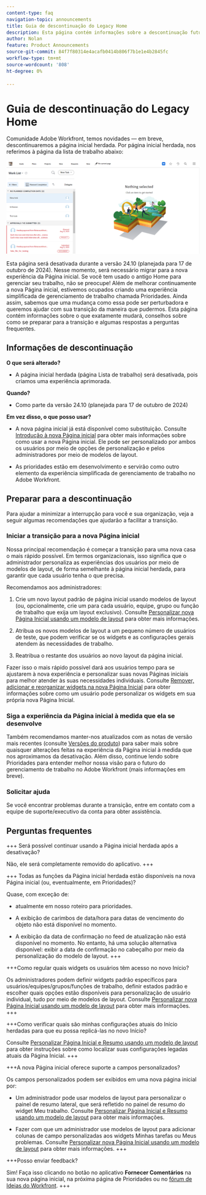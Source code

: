 ```yaml
---
content-type: faq
navigation-topic: announcements
title: Guia de descontinuação do Legacy Home
description: Esta página contém informações sobre a descontinuação futura da Página inicial herdada.
author: Nolan
feature: Product Announcements
source-git-commit: 84f7f80314e4acafb0414b806f7b1e1e4b2845fc
workflow-type: tm+mt
source-wordcount: '808'
ht-degree: 0%

---
```


# Guia de descontinuação do Legacy Home

Comunidade Adobe Workfront, temos novidades — em breve, descontinuaremos a página inicial herdada. Por página inicial herdada, nos referimos à página da lista de trabalho abaixo:

![](assets/legacy-home-worklist-view.png)

Esta página será desativada durante a versão 24.10 (planejada para 17 de outubro de 2024). Nesse momento, será necessário migrar para a nova experiência da Página inicial. Se você tem usado o antigo Home para gerenciar seu trabalho, não se preocupe! Além de melhorar continuamente a nova Página inicial, estivemos ocupados criando uma experiência simplificada de gerenciamento de trabalho chamada Prioridades.
Ainda assim, sabemos que uma mudança como essa pode ser perturbadora e queremos ajudar com sua transição da maneira que pudermos. Esta página contém informações sobre o que exatamente mudará, conselhos sobre como se preparar para a transição e algumas respostas a perguntas frequentes.

## Informações de descontinuação

**O que será alterado?**

* A página inicial herdada (página Lista de trabalho) será desativada, pois criamos uma experiência aprimorada.

**Quando?**

* Como parte da versão 24.10 (planejada para 17 de outubro de 2024)

**Em vez disso, o que posso usar?**

* A nova página inicial já está disponível como substituição. Consulte [Introdução à nova Página inicial](/help/quicksilver/workfront-basics/using-home/new-home/get-started-with-new-home.md) para obter mais informações sobre como usar a nova Página inicial. Ele pode ser personalizado por ambos os usuários por meio de opções de personalização e pelos administradores por meio de modelos de layout.

* As prioridades estão em desenvolvimento e servirão como outro elemento da experiência simplificada de gerenciamento de trabalho no Adobe Workfront.

## Preparar para a descontinuação

Para ajudar a minimizar a interrupção para você e sua organização, veja a seguir algumas recomendações que ajudarão a facilitar a transição.

### Iniciar a transição para a nova Página inicial

Nossa principal recomendação é começar a transição para uma nova casa o mais rápido possível. Em termos organizacionais, isso significa que o administrador personaliza as experiências dos usuários por meio de modelos de layout, de forma semelhante à página inicial herdada, para garantir que cada usuário tenha o que precisa.

Recomendamos aos administradores:

1. Crie um novo layout padrão de página inicial usando modelos de layout (ou, opcionalmente, crie um para cada usuário, equipe, grupo ou função de trabalho que exija um layout exclusivo). Consulte [Personalizar nova Página Inicial usando um modelo de layout](/help/quicksilver/administration-and-setup/customize-workfront/use-layout-templates/customize-new-home-layout-template.md) para obter mais informações.

1. Atribua os novos modelos de layout a um pequeno número de usuários de teste, que podem verificar se os widgets e as configurações gerais atendem às necessidades de trabalho.

1. Reatribua o restante dos usuários ao novo layout da página inicial.

Fazer isso o mais rápido possível dará aos usuários tempo para se ajustarem à nova experiência e personalizar suas novas Páginas iniciais para melhor atender às suas necessidades individuais. Consulte [Remover, adicionar e reorganizar widgets na nova Página Inicial](/help/quicksilver/workfront-basics/using-home/new-home/add-edit-remove-widgets-in-new-home.md) para obter informações sobre como um usuário pode personalizar os widgets em sua própria nova Página Inicial.

### Siga a experiência da Página inicial à medida que ela se desenvolve

Também recomendamos manter-nos atualizados com as notas de versão mais recentes (consulte [Versões do produto](/help/quicksilver/product-announcements/product-releases/product-releases.md)) para saber mais sobre quaisquer alterações feitas na experiência da Página inicial à medida que nos aproximamos da desativação. Além disso, continue lendo sobre Prioridades para entender melhor nossa visão para o futuro do gerenciamento de trabalho no Adobe Workfront (mais informações em breve).

### Solicitar ajuda

Se você encontrar problemas durante a transição, entre em contato com a equipe de suporte/executivo da conta para obter assistência.

## Perguntas frequentes

+++ Será possível continuar usando a Página inicial herdada após a desativação?

Não, ele será completamente removido do aplicativo.
+++

+++ Todas as funções da Página inicial herdada estão disponíveis na nova Página inicial (ou, eventualmente, em Prioridades)?

Quase, com exceção de:

* atualmente em nosso roteiro para prioridades.

* A exibição de carimbos de data/hora para datas de vencimento do objeto não está disponível no momento.

* A exibição da data de confirmação no feed de atualização não está disponível no momento. No entanto, há uma solução alternativa disponível: exibir a data de confirmação no cabeçalho por meio da personalização do modelo de layout.
+++

+++Como regular quais widgets os usuários têm acesso no novo Início?

Os administradores podem definir widgets padrão específicos para usuários/equipes/grupos/funções de trabalho, definir estados padrão e escolher quais opções estão disponíveis para personalização de usuário individual, tudo por meio de modelos de layout. Consulte [Personalizar nova Página Inicial usando um modelo de layout](/help/quicksilver/administration-and-setup/customize-workfront/use-layout-templates/customize-new-home-layout-template.md) para obter mais informações.
+++

+++Como verificar quais são minhas configurações atuais do Início herdadas para que eu possa replicá-las no novo Início?

Consulte [Personalizar Página Inicial e Resumo usando um modelo de layout](/help/quicksilver/administration-and-setup/customize-workfront/use-layout-templates/customize-home-summary-layout-template.md) para obter instruções sobre como localizar suas configurações legadas atuais da Página Inicial.
+++

+++A nova Página inicial oferece suporte a campos personalizados?

Os campos personalizados podem ser exibidos em uma nova página inicial por:

* Um administrador pode usar modelos de layout para personalizar o painel de resumo lateral, que será refletido no painel de resumo do widget Meu trabalho. Consulte [Personalizar Página Inicial e Resumo usando um modelo de layout](/help/quicksilver/administration-and-setup/customize-workfront/use-layout-templates/customize-home-summary-layout-template.md) para obter mais informações.

* Fazer com que um administrador use modelos de layout para adicionar colunas de campo personalizadas aos widgets Minhas tarefas ou Meus problemas. Consulte [Personalizar nova Página Inicial usando um modelo de layout](/help/quicksilver/administration-and-setup/customize-workfront/use-layout-templates/customize-new-home-layout-template.md) para obter mais informações.
+++

+++Posso enviar feedback?

Sim! Faça isso clicando no botão no aplicativo **Fornecer Comentários** na sua nova página inicial, na próxima página de Prioridades ou no [fórum de Ideias do Workfront](https://experienceleaguecommunities.adobe.com/t5/workfront-ideas/idb-p/workfront-ideas).
+++
